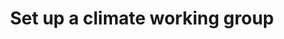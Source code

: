 ---
layout: best-practice
title: "Set up a climate working group"
order: 32
icon: /assets/climate-icons/Icon-Building.svg
number: "32"
section: Use Your Influence
chapter-tag: influence

matter: |
  Your backlog holds great potential for engagement with 
  your stakeholders and communicating what is important for the
  product moving forward and why. Refining it with your team is a
  great moment to incorporate and address climate considerations 
  as part of the process. Once tickets are prioritized into a sprint, you
  will have identified and mitigated some climate risks and impacts.

do: |
  - Create user stories (US) specific to climate and sustainability
  that will help to support your entire product (systemic impact
  across features)

  - Use tags to identify climate and sustainability-specific US

  - Consider energy consumption and GHG emissions during
  grooming and sprint preparation. Some features may be
  ‘oversized’, and others may be more energy-consuming or
  complex than you thought.

  - Ideate on early-stage solutions and compare their
  environmental impact

  - Assign an estimated environmental impact to user stories or
  product increments, including both backend and frontend
  impacts

  - Prioritize climate and sustainability-specific user stories in your
  sprint planning, just as you would prioritize bugs, security
  tickets, technical debt, refactoring, etc.

  - Consider a climate-focused sprint as a means of applying all 
  the best practices discussed. Normalise your climate action 
  by ensuring that the same discussions continue to take place 
  on an ongoing basis.

success: |
  - Enhanced user experience leading to improved
  conversion rates and overall satisfaction

  - Adoption of cleaner electricity sources 
  for operations

  - Established targets for reduced carbon and 
  greenhouse gas emissions

consider: |
  When you Track your digital footprint; leveraging
  data to explain and support the prioritization of climate features
  that will help reduce your emissions will be easier.

  We recommend that you keep the discussion about the impact
  you are trying to achieve rather than the specific way to improve
  performance and metrics. Empower and trust your team to know
  what to do if you are clear about priorities and acceptable tradeoffs. Aim for improvement, not perfection. Making climate part of the prioritization process is a huge step forward!
---